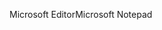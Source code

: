 <span data-ttu-id="cec28-101">Microsoft Editor</span><span class="sxs-lookup"><span data-stu-id="cec28-101">Microsoft Notepad</span></span>